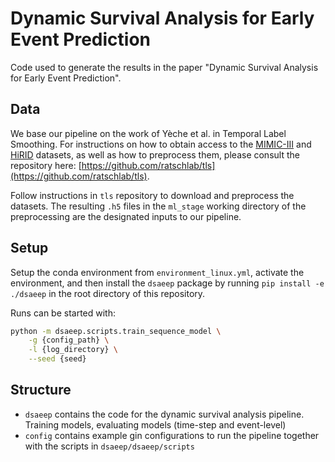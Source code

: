 # Dynamic Survival Analysis for Early Event Prediction

Code used to generate the results in the paper "Dynamic Survival Analysis for Early Event Prediction".

## Data

We base our pipeline on the work of Yèche et al. in Temporal Label Smoothing. For instructions on
how to obtain access to the [MIMIC-III](https://physionet.org/content/mimiciii/1.4/) and [HiRID](https://physionet.org/content/hirid/1.1.1/) datasets, as well as how to preprocess them, please
consult the repository here: [https://github.com/ratschlab/tls](https://github.com/ratschlab/tls).

Follow instructions in `tls` repository to download and preprocess the datasets. The resulting `.h5` files in the `ml_stage` working directory of the preprocessing are the designated inputs to our pipeline.

## Setup

Setup the conda environment from `environment_linux.yml`, activate the environment, and then install the `dsaeep` package by running `pip install -e ./dsaeep` in the root directory of this repository.

Runs can be started with:
```bash
python -m dsaeep.scripts.train_sequence_model \
    -g {config_path} \
    -l {log_directory} \
    --seed {seed}
```

## Structure

- `dsaeep` contains the code for the dynamic survival analysis pipeline. Training models, evaluating models (time-step and event-level)
- `config` contains example gin configurations to run the pipeline together with the scripts in `dsaeep/dsaeep/scripts`